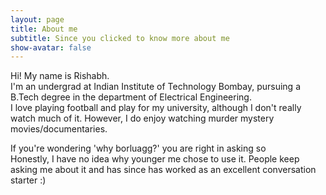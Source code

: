 ```yaml
---
layout: page
title: About me
subtitle: Since you clicked to know more about me
show-avatar: false
---
```


Hi! My name is Rishabh.                                     
I'm an undergrad at Indian Institute of Technology Bombay, pursuing a B.Tech degree in the department of Electrical Engineering.             
I love playing football and play for my university, although I don't really watch much of it. However, I do enjoy watching murder mystery movies/documentaries.


If you're wondering 'why borluagg?' you are right in asking so                              
Honestly, I have no idea why younger me chose to use it. People keep asking me about it and has since has worked as an excellent conversation starter :)
